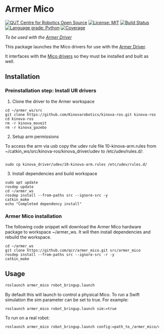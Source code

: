 # Armer Mico
[![QUT Centre for Robotics Open Source](https://github.com/qcr/qcr.github.io/raw/master/misc/badge.svg)](https://qcr.github.io)
[![License: MIT](https://img.shields.io/badge/License-MIT-yellow.svg)](https://opensource.org/licenses/MIT)
[![Build Status](https://github.com/suddrey-qut/armer/workflows/Build/badge.svg?branch=master)](https://github.com/suddrey-qut/armer/actions?query=workflow%3ABuild)
[![Language grade: Python](https://img.shields.io/lgtm/grade/python/g/suddrey-qut/armer.svg?logo=lgtm&logoWidth=18)](https://lgtm.com/projects/g/suddrey-qut/armer/context:python)
[![Coverage](https://codecov.io/gh/suddrey-qut/armer/branch/master/graph/badge.svg)](https://codecov.io/gh/suddrey-qut/armer)

*To be used with the [Armer Driver](https://github.com/qcr/armer)*

This package launches the Mico drivers for use with the [Armer Driver](https://github.com/qcr/armer).

It interfaces with the [Mico drivers](https://github.com/Kinovarobotics/kinova-ros/tree/noetic-devel) so they must be installed and built as well.

## Installation

### Preinstallation step: Install UR drivers
1. Clone the driver to the Armer workspace

```
cd ~/armer_ws/src
git clone https://github.com/Kinovarobotics/kinova-ros.git kinova-ros
cd kinova-ros
rm -r kinova_moveit
rm -r kinova_gazebo
```

2. Setup arm permissions

To access the arm via usb copy the udev rule file 10-kinova-arm.rules from ~/catkin_ws/src/kinova-ros/kinova_driver/udev to /etc/udev/rules.d/:
```

sudo cp kinova_driver/udev/10-kinova-arm.rules /etc/udev/rules.d/
```
3. Install dependencies and build workspace
```
sudo apt update 
rosdep update 
cd ~/armer_ws
rosdep install --from-paths src --ignore-src -y
catkin_make
echo "Completed dependency install"
```

### Armer Mico installation
The following code snippet will download the Armer Mico hardware package to workspace ~/armer_ws. It will then install dependencies and rebuild the workspace.

```
cd ~/armer_ws
git clone https://github.com/qcr/armer_mico.git src/armer_mico
rosdep install --from-paths src --ignore-src -r -y 
catkin_make 
```

## Usage
```sh
roslaunch armer_mico robot_bringup.launch 
```
 By default this will launch to control a physical Mico. To run a Swift simulation the sim parameter can be set to true. For example:

```sh
roslaunch armer_mico robot_bringup.launch sim:=true
```

To run on a real robot:


```sh
roslaunch armer_mico robot_bringup.launch config:=path_to_/armer_mico/cfg/mico_real.yaml

```

